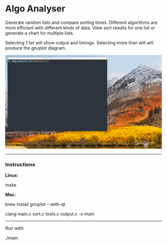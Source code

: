 # Algo Analyser

Generate random lists and compare sorting times. Different algorithms are more efficient with different kinds of data. View sort results for one list or generate a chart for multiple lists.

Selecting 1 list will show output and timings. Selecting more than will will produce the gnuplot diagram. 

![demo gif](demo.gif)

---

### Instructions

**Linux:**

make

**Mac:**

brew install gnuplot --with-qt

clang main.c sort.c tools.c output.c -o main

---

*Run with:*

./main
